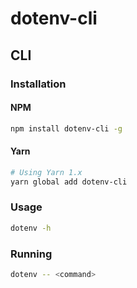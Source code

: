 # dotenv-cli

## CLI

### Installation

#### NPM

```sh
npm install dotenv-cli -g
```

#### Yarn

```sh
# Using Yarn 1.x
yarn global add dotenv-cli
```

### Usage

```sh
dotenv -h
```

### Running

```sh
dotenv -- <command>
```
